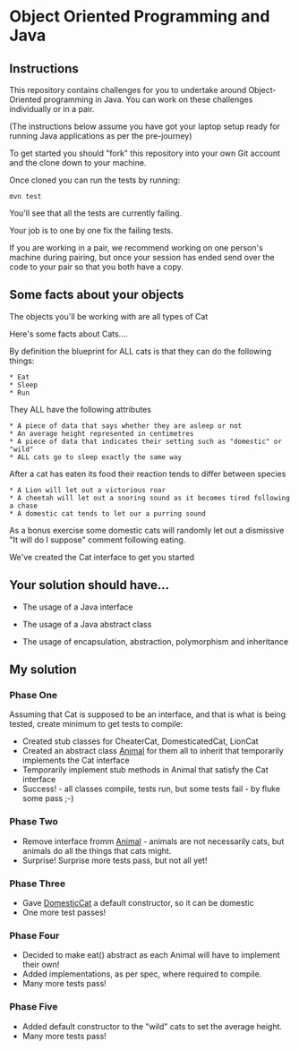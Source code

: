 # Object Oriented Programming and Java

## Instructions

This repository contains challenges for you to undertake around Object-Oriented programming in Java. 
You can work on these challenges individually or in a pair.

(The instructions below assume you have got your laptop setup 
ready for running Java applications as per the pre-journey)

To get started you should "fork" this repository into your own Git account and the clone down to your machine.

Once cloned you can run the tests by running:

```
mvn test
```

You'll see that all the tests are currently failing.

Your job is to one by one fix the failing tests.

If you are working in a pair, we recommend working on one person's machine during pairing, 
but once your session has ended send over the code to your pair so that you both have a copy.

## Some facts about your objects

The objects you'll be working with are all types of Cat

Here's some facts about Cats....

By definition the blueprint for ALL cats is that they can do the following things:

    * Eat
    * Sleep
    * Run

They ALL have the following attributes

    * A piece of data that says whether they are asleep or not 
    * An average height represented in centimetres
    * A piece of data that indicates their setting such as "domestic" or "wild"
    * ALL cats go to sleep exactly the same way

After a cat has eaten its food their reaction tends to differ between species

    * A Lion will let out a victorious roar
    * A cheetah will let out a snoring sound as it becomes tired following a chase
    * A domestic cat tends to let our a purring sound


As a bonus exercise some domestic cats will randomly let out a dismissive 
"It will do I suppose" comment following eating.

We've created the Cat interface to get you started 

## Your solution should have...

* The usage of a Java interface

* The usage of a Java abstract class

* The usage of encapsulation, abstraction, polymorphism and inheritance

## My solution

### Phase One

Assuming that Cat is supposed to be an interface, and that is what is being tested, 
create minimum to get tests to compile:
* Created stub classes for CheaterCat, DomesticatedCat, LionCat
* Created an abstract class [Animal](src/main/java/com/techreturners/cats/Animal.java) for them all to inherit 
that temporarily implements the Cat interface
* Temporarily implement stub methods in Animal that satisfy the Cat interface
* Success! - all classes compile, tests run, but some tests fail - by fluke some pass ;-)

### Phase Two

* Remove interface fromm [Animal](src/main/java/com/techreturners/cats/Animal.java) - animals are not necessarily cats, 
but animals do all the things that cats might.
* Surprise! Surprise more tests pass, but not all yet!

### Phase Three

* Gave [DomesticCat](src/main/java/com/techreturners/cats/DomesticCat.java) a default constructor, so it can be domestic
* One more test passes!

### Phase Four

* Decided to make eat() abstract as each Animal will have to implement their own!
* Added implementations, as per spec, where required to compile.
* Many more tests pass!

### Phase Five

* Added default constructor to the "wild" cats to set the average height.
* Many more tests pass!

